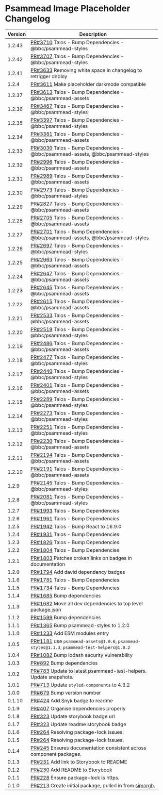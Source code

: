 # Psammead Image Placeholder Changelog

<!-- prettier-ignore -->
| Version | Description |
|---------|-------------|
| 1.2.43 | [PR#3710](https://github.com/bbc/psammead/pull/3710) Talos - Bump Dependencies - @bbc/psammead-styles |
| 1.2.42 | [PR#3707](https://github.com/bbc/psammead/pull/3707) Talos - Bump Dependencies - @bbc/psammead-styles |
| 1.2.41 | [PR#3633](https://github.com/bbc/psammead/pull/3633) Removing white space in changelog to retrigger deploy |
| 1.2.4 | [PR#3611](https://github.com/bbc/psammead/pull/3611) Make placeholder darkmode compatible |
| 1.2.37 | [PR#3613](https://github.com/bbc/psammead/pull/3613) Talos - Bump Dependencies - @bbc/psammead-assets |
| 1.2.36 | [PR#3467](https://github.com/bbc/psammead/pull/3467) Talos - Bump Dependencies - @bbc/psammead-styles |
| 1.2.35 | [PR#3397](https://github.com/bbc/psammead/pull/3397) Talos - Bump Dependencies - @bbc/psammead-styles |
| 1.2.34 | [PR#3381](https://github.com/bbc/psammead/pull/3381) Talos - Bump Dependencies - @bbc/psammead-assets |
| 1.2.33 | [PR#3030](https://github.com/bbc/psammead/pull/3030) Talos - Bump Dependencies - @bbc/psammead-assets, @bbc/psammead-styles |
| 1.2.32 | [PR#2996](https://github.com/bbc/psammead/pull/2996) Talos - Bump Dependencies - @bbc/psammead-assets |
| 1.2.31 | [PR#2989](https://github.com/bbc/psammead/pull/2989) Talos - Bump Dependencies - @bbc/psammead-assets |
| 1.2.30 | [PR#2973](https://github.com/bbc/psammead/pull/2973) Talos - Bump Dependencies - @bbc/psammead-styles |
| 1.2.29 | [PR#2827](https://github.com/bbc/psammead/pull/2827) Talos - Bump Dependencies - @bbc/psammead-assets |
| 1.2.28 | [PR#2705](https://github.com/bbc/psammead/pull/2705) Talos - Bump Dependencies - @bbc/psammead-assets |
| 1.2.27 | [PR#2701](https://github.com/bbc/psammead/pull/2701) Talos - Bump Dependencies - @bbc/psammead-assets, @bbc/psammead-styles |
| 1.2.26 | [PR#2697](https://github.com/bbc/psammead/pull/2697) Talos - Bump Dependencies - @bbc/psammead-styles |
| 1.2.25 | [PR#2663](https://github.com/bbc/psammead/pull/2663) Talos - Bump Dependencies - @bbc/psammead-assets |
| 1.2.24 | [PR#2647](https://github.com/bbc/psammead/pull/2647) Talos - Bump Dependencies - @bbc/psammead-assets |
| 1.2.23 | [PR#2645](https://github.com/bbc/psammead/pull/2645) Talos - Bump Dependencies - @bbc/psammead-assets |
| 1.2.22 | [PR#2615](https://github.com/bbc/psammead/pull/2615) Talos - Bump Dependencies - @bbc/psammead-assets |
| 1.2.21 | [PR#2533](https://github.com/bbc/psammead/pull/2533) Talos - Bump Dependencies - @bbc/psammead-assets |
| 1.2.20 | [PR#2519](https://github.com/bbc/psammead/pull/2519) Talos - Bump Dependencies - @bbc/psammead-styles |
| 1.2.19 | [PR#2486](https://github.com/bbc/psammead/pull/2486) Talos - Bump Dependencies - @bbc/psammead-assets |
| 1.2.18 | [PR#2477](https://github.com/bbc/psammead/pull/2477) Talos - Bump Dependencies - @bbc/psammead-styles |
| 1.2.17 | [PR#2440](https://github.com/bbc/psammead/pull/2440) Talos - Bump Dependencies - @bbc/psammead-styles |
| 1.2.16 | [PR#2401](https://github.com/bbc/psammead/pull/2401) Talos - Bump Dependencies - @bbc/psammead-assets |
| 1.2.15 | [PR#2289](https://github.com/bbc/psammead/pull/2289) Talos - Bump Dependencies - @bbc/psammead-styles |
| 1.2.14 | [PR#2273](https://github.com/bbc/psammead/pull/2273) Talos - Bump Dependencies - @bbc/psammead-styles |
| 1.2.13 | [PR#2251](https://github.com/bbc/psammead/pull/2251) Talos - Bump Dependencies - @bbc/psammead-styles |
| 1.2.12 | [PR#2230](https://github.com/bbc/psammead/pull/2230) Talos - Bump Dependencies - @bbc/psammead-assets |
| 1.2.11 | [PR#2194](https://github.com/bbc/psammead/pull/2194) Talos - Bump Dependencies - @bbc/psammead-assets |
| 1.2.10 | [PR#2191](https://github.com/bbc/psammead/pull/2191) Talos - Bump Dependencies - @bbc/psammead-assets |
| 1.2.9 | [PR#2145](https://github.com/bbc/psammead/pull/2145) Talos - Bump Dependencies - @bbc/psammead-styles |
| 1.2.8 | [PR#2081](https://github.com/bbc/psammead/pull/2081) Talos - Bump Dependencies - @bbc/psammead-styles |
| 1.2.7 | [PR#1993](https://github.com/bbc/psammead/pull/1993) Talos - Bump Dependencies |
| 1.2.6 | [PR#1961](https://github.com/bbc/psammead/pull/1961) Talos - Bump Dependencies |
| 1.2.5 | [PR#1942](https://github.com/bbc/psammead/pull/1942) Talos - Bump React to 16.9.0 |
| 1.2.4 | [PR#1931](https://github.com/bbc/psammead/pull/1931) Talos - Bump Dependencies |
| 1.2.3 | [PR#1826](https://github.com/bbc/psammead/pull/1826) Talos - Bump Dependencies |
| 1.2.2 | [PR#1804](https://github.com/bbc/psammead/pull/1804) Talos - Bump Dependencies |
| 1.2.1 | [PR#1803](https://github.com/bbc/psammead/pull/1803/) Patches broken links on badges in documentation |
| 1.2.0 | [PR#1794](https://github.com/bbc/psammead/pull/1794) Add david dependency badges |
| 1.1.6 | [PR#1781](https://github.com/bbc/psammead/pull/1781) Talos - Bump Dependencies |
| 1.1.5 | [PR#1734](https://github.com/bbc/psammead/pull/1734) Talos - Bump Dependencies |
| 1.1.4   | [PR#1685](https://github.com/bbc/psammead/pull/1685) Bump dependencies |
| 1.1.3 | [PR#1682](https://github.com/bbc/psammead/pull/1682) Move all dev dependencies to top level package.json |
| 1.1.2  | [PR#1599](https://github.com/bbc/psammead/pull/1599) Bump dependencies |
| 1.1.1 | [PR#1365](https://github.com/bbc/psammead/pull/1365) Bump psammead-styles to 1.2.0 |
| 1.1.0 | [PR#1233](https://github.com/bbc/psammead/pull/1233) Add ESM modules entry |
| 1.0.5 | [PR#1181](https://github.com/bbc/psammead/pull/1181) use `psammead-assets@1.0.6`, `psammead-styles@1.1.3`, `psammead-test-helpers@1.0.2`|
| 1.0.4 | [PR#1082](https://github.com/bbc/psammead/pull/1082) Bump lodash security vulnerability |
| 1.0.3 | [PR#892](https://github.com/bbc/psammead/pull/892) Bump dependencies |
| 1.0.2 | [PR#783](https://github.com/bbc/psammead/pull/783) Update to latest psammead-test-helpers. Update snapshots. |
| 1.0.1 | [PR#713](https://github.com/bbc/psammead/pull/713) Update `styled-components` to 4.3.2 |
| 1.0.0 | [PR#679](https://github.com/bbc/psammead/pull/679) Bump version number |
| 0.1.10 | [PR#424](https://github.com/bbc/psammead/pull/424) Add Snyk badge to readme |
| 0.1.9 | [PR#407](https://github.com/bbc/psammead/pull/407) Organise dependencies properly |
| 0.1.8 | [PR#323](https://github.com/bbc/psammead/pull/323) Update storybook badge url |
| 0.1.7 | [PR#323](https://github.com/BBC/psammead/pull/323) Update readme storybook badge |
| 0.1.6 | [PR#264](https://github.com/BBC/psammead/pull/319) Resolving package-lock issues. |
| 0.1.5 | [PR#264](https://github.com/BBC/psammead/pull/264) Resolving package-lock issues. |
| 0.1.4 | [PR#245](https://github.com/BBC-News/psammead/pull/245) Ensures documentation consistent across component packages. |
| 0.1.3 | [PR#231](https://github.com/BBC-News/psammead/pull/231) Add link to Storybook to README |
| 0.1.2 | [PR#230](https://github.com/BBC-News/psammead/pull/230) Add README to Storybook |
| 0.1.1 | [PR#228](https://github.com/BBC-News/psammead/pull/228) Ensure package-lock is https. |
| 0.1.0 | [PR#213](https://github.com/BBC-News/psammead/pull/213) Create initial package, pulled in from [simorgh](https://github.com/BBC-News/simorgh). |
